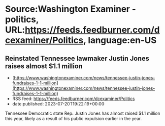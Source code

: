 # Source:Washington Examiner - politics, URL:https://feeds.feedburner.com/dcexaminer/Politics, language:en-US

## Reinstated Tennessee lawmaker Justin Jones raises almost $1.1 million
 - [https://www.washingtonexaminer.com/news/tennessee-justin-jones-fundraises-1-1-million](https://www.washingtonexaminer.com/news/tennessee-justin-jones-fundraises-1-1-million)
 - RSS feed: https://feeds.feedburner.com/dcexaminer/Politics
 - date published: 2023-07-20T19:22:19+00:00

Tennessee Democratic state Rep. Justin Jones has almost raised $1.1 million this year, likely as a result of his public expulsion earlier in the year.

